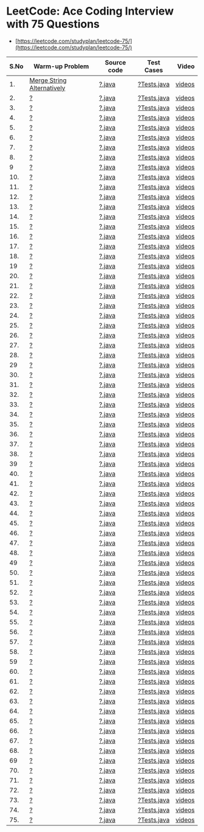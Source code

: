 # LeetCode: Ace Coding Interview  with 75 Questions
- [https://leetcode.com/studyplan/leetcode-75/](https://leetcode.com/studyplan/leetcode-75/)


| S.No | Warm-up Problem | Source code | Test Cases  | Video | 
| ------------- |------------- |-------------|-------------| -----:|
| 1. | [Merge String Alternatively](https://leetcode.com/problems/merge-strings-alternately/) | [?.java](https://github.com/krishnamanchikalapudi/CodingChallenge.java/blob/develop/src/main/java/solutions/leetcode/interview/top75q/?.java) | [?Tests.java](https://github.com/krishnamanchikalapudi/CodingChallenge.java/blob/develop/src/test/java/solutions/leetcode/interview/top75q/unit/?Tests.java)  |  [videos](https://youtube.com/@DayOneDev)  | 
| 2. | [?](https://leetcode.com/problems/?/) | [?.java](https://github.com/krishnamanchikalapudi/CodingChallenge.java/blob/develop/src/main/java/solutions/leetcode/interview/top75q/?.java) | [?Tests.java](https://github.com/krishnamanchikalapudi/CodingChallenge.java/blob/develop/src/test/java/solutions/leetcode/interview/top75q/unit/?Tests.java)  |  [videos](https://youtube.com/@DayOneDev)  | 
| 3. | [?](https://leetcode.com/problems/?/) | [?.java](https://github.com/krishnamanchikalapudi/CodingChallenge.java/blob/develop/src/main/java/solutions/leetcode/interview/top75q/?.java) | [?Tests.java](https://github.com/krishnamanchikalapudi/CodingChallenge.java/blob/develop/src/test/java/solutions/leetcode/interview/top75q/unit/?Tests.java)  |  [videos](https://youtube.com/@DayOneDev)  | 
| 4. | [?](https://leetcode.com/problems/?/) | [?.java](https://github.com/krishnamanchikalapudi/CodingChallenge.java/blob/develop/src/main/java/solutions/leetcode/interview/top75q/?.java) | [?Tests.java](https://github.com/krishnamanchikalapudi/CodingChallenge.java/blob/develop/src/test/java/solutions/leetcode/interview/top75q/unit/?Tests.java)  |  [videos](https://youtube.com/@DayOneDev)  | 
| 5. | [?](https://leetcode.com/problems/?/) | [?.java](https://github.com/krishnamanchikalapudi/CodingChallenge.java/blob/develop/src/main/java/solutions/leetcode/interview/top75q/?.java) | [?Tests.java](https://github.com/krishnamanchikalapudi/CodingChallenge.java/blob/develop/src/test/java/solutions/leetcode/interview/top75q/unit/?Tests.java)  |  [videos](https://youtube.com/@DayOneDev)  | 
| 6. | [?](https://leetcode.com/problems/?/) | [?.java](https://github.com/krishnamanchikalapudi/CodingChallenge.java/blob/develop/src/main/java/solutions/leetcode/interview/top75q/?.java) | [?Tests.java](https://github.com/krishnamanchikalapudi/CodingChallenge.java/blob/develop/src/test/java/solutions/leetcode/interview/top75q/unit/?Tests.java)  |  [videos](https://youtube.com/@DayOneDev)  | 
| 7. | [?](https://leetcode.com/problems/?/) | [?.java](https://github.com/krishnamanchikalapudi/CodingChallenge.java/blob/develop/src/main/java/solutions/leetcode/interview/top75q/?.java) | [?Tests.java](https://github.com/krishnamanchikalapudi/CodingChallenge.java/blob/develop/src/test/java/solutions/leetcode/interview/top75q/unit/?Tests.java)  |  [videos](https://youtube.com/@DayOneDev)  | 
| 8. | [?](https://leetcode.com/problems/?/) | [?.java](https://github.com/krishnamanchikalapudi/CodingChallenge.java/blob/develop/src/main/java/solutions/leetcode/interview/top75q/?.java) | [?Tests.java](https://github.com/krishnamanchikalapudi/CodingChallenge.java/blob/develop/src/test/java/solutions/leetcode/interview/top75q/unit/?Tests.java)  |  [videos](https://youtube.com/@DayOneDev)  | 
| 9 | [?](https://leetcode.com/problems/?/) | [?.java](https://github.com/krishnamanchikalapudi/CodingChallenge.java/blob/develop/src/main/java/solutions/leetcode/interview/top75q/?.java) | [?Tests.java](https://github.com/krishnamanchikalapudi/CodingChallenge.java/blob/develop/src/test/java/solutions/leetcode/interview/top75q/unit/?Tests.java)  |  [videos](https://youtube.com/@DayOneDev)  | 
| 10. | [?](https://leetcode.com/problems/?/) | [?.java](https://github.com/krishnamanchikalapudi/CodingChallenge.java/blob/develop/src/main/java/solutions/leetcode/interview/top75q/?.java) | [?Tests.java](https://github.com/krishnamanchikalapudi/CodingChallenge.java/blob/develop/src/test/java/solutions/leetcode/interview/top75q/unit/?Tests.java)  |  [videos](https://youtube.com/@DayOneDev)  | 
| 11. | [?](https://leetcode.com/problems/?/) | [?.java](https://github.com/krishnamanchikalapudi/CodingChallenge.java/blob/develop/src/main/java/solutions/leetcode/interview/top75q/?.java) | [?Tests.java](https://github.com/krishnamanchikalapudi/CodingChallenge.java/blob/develop/src/test/java/solutions/leetcode/interview/top75q/unit/?Tests.java)  |  [videos](https://youtube.com/@DayOneDev)  | 
| 12. | [?](https://leetcode.com/problems/?/) | [?.java](https://github.com/krishnamanchikalapudi/CodingChallenge.java/blob/develop/src/main/java/solutions/leetcode/interview/top75q/?.java) | [?Tests.java](https://github.com/krishnamanchikalapudi/CodingChallenge.java/blob/develop/src/test/java/solutions/leetcode/interview/top75q/unit/?Tests.java)  |  [videos](https://youtube.com/@DayOneDev)  | 
| 13. | [?](https://leetcode.com/problems/?/) | [?.java](https://github.com/krishnamanchikalapudi/CodingChallenge.java/blob/develop/src/main/java/solutions/leetcode/interview/top75q/?.java) | [?Tests.java](https://github.com/krishnamanchikalapudi/CodingChallenge.java/blob/develop/src/test/java/solutions/leetcode/interview/top75q/unit/?Tests.java)  |  [videos](https://youtube.com/@DayOneDev)  | 
| 14. | [?](https://leetcode.com/problems/?/) | [?.java](https://github.com/krishnamanchikalapudi/CodingChallenge.java/blob/develop/src/main/java/solutions/leetcode/interview/top75q/?.java) | [?Tests.java](https://github.com/krishnamanchikalapudi/CodingChallenge.java/blob/develop/src/test/java/solutions/leetcode/interview/top75q/unit/?Tests.java)  |  [videos](https://youtube.com/@DayOneDev)  | 
| 15. | [?](https://leetcode.com/problems/?/) | [?.java](https://github.com/krishnamanchikalapudi/CodingChallenge.java/blob/develop/src/main/java/solutions/leetcode/interview/top75q/?.java) | [?Tests.java](https://github.com/krishnamanchikalapudi/CodingChallenge.java/blob/develop/src/test/java/solutions/leetcode/interview/top75q/unit/?Tests.java)  |  [videos](https://youtube.com/@DayOneDev)  | 
| 16. | [?](https://leetcode.com/problems/?/) | [?.java](https://github.com/krishnamanchikalapudi/CodingChallenge.java/blob/develop/src/main/java/solutions/leetcode/interview/top75q/?.java) | [?Tests.java](https://github.com/krishnamanchikalapudi/CodingChallenge.java/blob/develop/src/test/java/solutions/leetcode/interview/top75q/unit/?Tests.java)  |  [videos](https://youtube.com/@DayOneDev)  | 
| 17. | [?](https://leetcode.com/problems/?/) | [?.java](https://github.com/krishnamanchikalapudi/CodingChallenge.java/blob/develop/src/main/java/solutions/leetcode/interview/top75q/?.java) | [?Tests.java](https://github.com/krishnamanchikalapudi/CodingChallenge.java/blob/develop/src/test/java/solutions/leetcode/interview/top75q/unit/?Tests.java)  |  [videos](https://youtube.com/@DayOneDev)  | 
| 18. | [?](https://leetcode.com/problems/?/) | [?.java](https://github.com/krishnamanchikalapudi/CodingChallenge.java/blob/develop/src/main/java/solutions/leetcode/interview/top75q/?.java) | [?Tests.java](https://github.com/krishnamanchikalapudi/CodingChallenge.java/blob/develop/src/test/java/solutions/leetcode/interview/top75q/unit/?Tests.java)  |  [videos](https://youtube.com/@DayOneDev)  | 
| 19 | [?](https://leetcode.com/problems/?/) | [?.java](https://github.com/krishnamanchikalapudi/CodingChallenge.java/blob/develop/src/main/java/solutions/leetcode/interview/top75q/?.java) | [?Tests.java](https://github.com/krishnamanchikalapudi/CodingChallenge.java/blob/develop/src/test/java/solutions/leetcode/interview/top75q/unit/?Tests.java)  |  [videos](https://youtube.com/@DayOneDev)  | 
| 20. | [?](https://leetcode.com/problems/?/) | [?.java](https://github.com/krishnamanchikalapudi/CodingChallenge.java/blob/develop/src/main/java/solutions/leetcode/interview/top75q/?.java) | [?Tests.java](https://github.com/krishnamanchikalapudi/CodingChallenge.java/blob/develop/src/test/java/solutions/leetcode/interview/top75q/unit/?Tests.java)  |  [videos](https://youtube.com/@DayOneDev)  | 
| 21. | [?](https://leetcode.com/problems/?/) | [?.java](https://github.com/krishnamanchikalapudi/CodingChallenge.java/blob/develop/src/main/java/solutions/leetcode/interview/top75q/?.java) | [?Tests.java](https://github.com/krishnamanchikalapudi/CodingChallenge.java/blob/develop/src/test/java/solutions/leetcode/interview/top75q/unit/?Tests.java)  |  [videos](https://youtube.com/@DayOneDev)  | 
| 22. | [?](https://leetcode.com/problems/?/) | [?.java](https://github.com/krishnamanchikalapudi/CodingChallenge.java/blob/develop/src/main/java/solutions/leetcode/interview/top75q/?.java) | [?Tests.java](https://github.com/krishnamanchikalapudi/CodingChallenge.java/blob/develop/src/test/java/solutions/leetcode/interview/top75q/unit/?Tests.java)  |  [videos](https://youtube.com/@DayOneDev)  | 
| 23. | [?](https://leetcode.com/problems/?/) | [?.java](https://github.com/krishnamanchikalapudi/CodingChallenge.java/blob/develop/src/main/java/solutions/leetcode/interview/top75q/?.java) | [?Tests.java](https://github.com/krishnamanchikalapudi/CodingChallenge.java/blob/develop/src/test/java/solutions/leetcode/interview/top75q/unit/?Tests.java)  |  [videos](https://youtube.com/@DayOneDev)  | 
| 24. | [?](https://leetcode.com/problems/?/) | [?.java](https://github.com/krishnamanchikalapudi/CodingChallenge.java/blob/develop/src/main/java/solutions/leetcode/interview/top75q/?.java) | [?Tests.java](https://github.com/krishnamanchikalapudi/CodingChallenge.java/blob/develop/src/test/java/solutions/leetcode/interview/top75q/unit/?Tests.java)  |  [videos](https://youtube.com/@DayOneDev)  | 
| 25. | [?](https://leetcode.com/problems/?/) | [?.java](https://github.com/krishnamanchikalapudi/CodingChallenge.java/blob/develop/src/main/java/solutions/leetcode/interview/top75q/?.java) | [?Tests.java](https://github.com/krishnamanchikalapudi/CodingChallenge.java/blob/develop/src/test/java/solutions/leetcode/interview/top75q/unit/?Tests.java)  |  [videos](https://youtube.com/@DayOneDev)  | 
| 26. | [?](https://leetcode.com/problems/?/) | [?.java](https://github.com/krishnamanchikalapudi/CodingChallenge.java/blob/develop/src/main/java/solutions/leetcode/interview/top75q/?.java) | [?Tests.java](https://github.com/krishnamanchikalapudi/CodingChallenge.java/blob/develop/src/test/java/solutions/leetcode/interview/top75q/unit/?Tests.java)  |  [videos](https://youtube.com/@DayOneDev)  | 
| 27. | [?](https://leetcode.com/problems/?/) | [?.java](https://github.com/krishnamanchikalapudi/CodingChallenge.java/blob/develop/src/main/java/solutions/leetcode/interview/top75q/?.java) | [?Tests.java](https://github.com/krishnamanchikalapudi/CodingChallenge.java/blob/develop/src/test/java/solutions/leetcode/interview/top75q/unit/?Tests.java)  |  [videos](https://youtube.com/@DayOneDev)  | 
| 28. | [?](https://leetcode.com/problems/?/) | [?.java](https://github.com/krishnamanchikalapudi/CodingChallenge.java/blob/develop/src/main/java/solutions/leetcode/interview/top75q/?.java) | [?Tests.java](https://github.com/krishnamanchikalapudi/CodingChallenge.java/blob/develop/src/test/java/solutions/leetcode/interview/top75q/unit/?Tests.java)  |  [videos](https://youtube.com/@DayOneDev)  | 
| 29 | [?](https://leetcode.com/problems/?/) | [?.java](https://github.com/krishnamanchikalapudi/CodingChallenge.java/blob/develop/src/main/java/solutions/leetcode/interview/top75q/?.java) | [?Tests.java](https://github.com/krishnamanchikalapudi/CodingChallenge.java/blob/develop/src/test/java/solutions/leetcode/interview/top75q/unit/?Tests.java)  |  [videos](https://youtube.com/@DayOneDev)  | 
| 30. | [?](https://leetcode.com/problems/?/) | [?.java](https://github.com/krishnamanchikalapudi/CodingChallenge.java/blob/develop/src/main/java/solutions/leetcode/interview/top75q/?.java) | [?Tests.java](https://github.com/krishnamanchikalapudi/CodingChallenge.java/blob/develop/src/test/java/solutions/leetcode/interview/top75q/unit/?Tests.java)  |  [videos](https://youtube.com/@DayOneDev)  | 
| 31. | [?](https://leetcode.com/problems/?/) | [?.java](https://github.com/krishnamanchikalapudi/CodingChallenge.java/blob/develop/src/main/java/solutions/leetcode/interview/top75q/?.java) | [?Tests.java](https://github.com/krishnamanchikalapudi/CodingChallenge.java/blob/develop/src/test/java/solutions/leetcode/interview/top75q/unit/?Tests.java)  |  [videos](https://youtube.com/@DayOneDev)  | 
| 32. | [?](https://leetcode.com/problems/?/) | [?.java](https://github.com/krishnamanchikalapudi/CodingChallenge.java/blob/develop/src/main/java/solutions/leetcode/interview/top75q/?.java) | [?Tests.java](https://github.com/krishnamanchikalapudi/CodingChallenge.java/blob/develop/src/test/java/solutions/leetcode/interview/top75q/unit/?Tests.java)  |  [videos](https://youtube.com/@DayOneDev)  | 
| 33. | [?](https://leetcode.com/problems/?/) | [?.java](https://github.com/krishnamanchikalapudi/CodingChallenge.java/blob/develop/src/main/java/solutions/leetcode/interview/top75q/?.java) | [?Tests.java](https://github.com/krishnamanchikalapudi/CodingChallenge.java/blob/develop/src/test/java/solutions/leetcode/interview/top75q/unit/?Tests.java)  |  [videos](https://youtube.com/@DayOneDev)  | 
| 34. | [?](https://leetcode.com/problems/?/) | [?.java](https://github.com/krishnamanchikalapudi/CodingChallenge.java/blob/develop/src/main/java/solutions/leetcode/interview/top75q/?.java) | [?Tests.java](https://github.com/krishnamanchikalapudi/CodingChallenge.java/blob/develop/src/test/java/solutions/leetcode/interview/top75q/unit/?Tests.java)  |  [videos](https://youtube.com/@DayOneDev)  | 
| 35. | [?](https://leetcode.com/problems/?/) | [?.java](https://github.com/krishnamanchikalapudi/CodingChallenge.java/blob/develop/src/main/java/solutions/leetcode/interview/top75q/?.java) | [?Tests.java](https://github.com/krishnamanchikalapudi/CodingChallenge.java/blob/develop/src/test/java/solutions/leetcode/interview/top75q/unit/?Tests.java)  |  [videos](https://youtube.com/@DayOneDev)  | 
| 36. | [?](https://leetcode.com/problems/?/) | [?.java](https://github.com/krishnamanchikalapudi/CodingChallenge.java/blob/develop/src/main/java/solutions/leetcode/interview/top75q/?.java) | [?Tests.java](https://github.com/krishnamanchikalapudi/CodingChallenge.java/blob/develop/src/test/java/solutions/leetcode/interview/top75q/unit/?Tests.java)  |  [videos](https://youtube.com/@DayOneDev)  | 
| 37. | [?](https://leetcode.com/problems/?/) | [?.java](https://github.com/krishnamanchikalapudi/CodingChallenge.java/blob/develop/src/main/java/solutions/leetcode/interview/top75q/?.java) | [?Tests.java](https://github.com/krishnamanchikalapudi/CodingChallenge.java/blob/develop/src/test/java/solutions/leetcode/interview/top75q/unit/?Tests.java)  |  [videos](https://youtube.com/@DayOneDev)  | 
| 38. | [?](https://leetcode.com/problems/?/) | [?.java](https://github.com/krishnamanchikalapudi/CodingChallenge.java/blob/develop/src/main/java/solutions/leetcode/interview/top75q/?.java) | [?Tests.java](https://github.com/krishnamanchikalapudi/CodingChallenge.java/blob/develop/src/test/java/solutions/leetcode/interview/top75q/unit/?Tests.java)  |  [videos](https://youtube.com/@DayOneDev)  | 
| 39 | [?](https://leetcode.com/problems/?/) | [?.java](https://github.com/krishnamanchikalapudi/CodingChallenge.java/blob/develop/src/main/java/solutions/leetcode/interview/top75q/?.java) | [?Tests.java](https://github.com/krishnamanchikalapudi/CodingChallenge.java/blob/develop/src/test/java/solutions/leetcode/interview/top75q/unit/?Tests.java)  |  [videos](https://youtube.com/@DayOneDev)  | 
| 40. | [?](https://leetcode.com/problems/?/) | [?.java](https://github.com/krishnamanchikalapudi/CodingChallenge.java/blob/develop/src/main/java/solutions/leetcode/interview/top75q/?.java) | [?Tests.java](https://github.com/krishnamanchikalapudi/CodingChallenge.java/blob/develop/src/test/java/solutions/leetcode/interview/top75q/unit/?Tests.java)  |  [videos](https://youtube.com/@DayOneDev)  | 
| 41. | [?](https://leetcode.com/problems/?/) | [?.java](https://github.com/krishnamanchikalapudi/CodingChallenge.java/blob/develop/src/main/java/solutions/leetcode/interview/top75q/?.java) | [?Tests.java](https://github.com/krishnamanchikalapudi/CodingChallenge.java/blob/develop/src/test/java/solutions/leetcode/interview/top75q/unit/?Tests.java)  |  [videos](https://youtube.com/@DayOneDev)  | 
| 42. | [?](https://leetcode.com/problems/?/) | [?.java](https://github.com/krishnamanchikalapudi/CodingChallenge.java/blob/develop/src/main/java/solutions/leetcode/interview/top75q/?.java) | [?Tests.java](https://github.com/krishnamanchikalapudi/CodingChallenge.java/blob/develop/src/test/java/solutions/leetcode/interview/top75q/unit/?Tests.java)  |  [videos](https://youtube.com/@DayOneDev)  | 
| 43. | [?](https://leetcode.com/problems/?/) | [?.java](https://github.com/krishnamanchikalapudi/CodingChallenge.java/blob/develop/src/main/java/solutions/leetcode/interview/top75q/?.java) | [?Tests.java](https://github.com/krishnamanchikalapudi/CodingChallenge.java/blob/develop/src/test/java/solutions/leetcode/interview/top75q/unit/?Tests.java)  |  [videos](https://youtube.com/@DayOneDev)  | 
| 44. | [?](https://leetcode.com/problems/?/) | [?.java](https://github.com/krishnamanchikalapudi/CodingChallenge.java/blob/develop/src/main/java/solutions/leetcode/interview/top75q/?.java) | [?Tests.java](https://github.com/krishnamanchikalapudi/CodingChallenge.java/blob/develop/src/test/java/solutions/leetcode/interview/top75q/unit/?Tests.java)  |  [videos](https://youtube.com/@DayOneDev)  | 
| 45. | [?](https://leetcode.com/problems/?/) | [?.java](https://github.com/krishnamanchikalapudi/CodingChallenge.java/blob/develop/src/main/java/solutions/leetcode/interview/top75q/?.java) | [?Tests.java](https://github.com/krishnamanchikalapudi/CodingChallenge.java/blob/develop/src/test/java/solutions/leetcode/interview/top75q/unit/?Tests.java)  |  [videos](https://youtube.com/@DayOneDev)  | 
| 46. | [?](https://leetcode.com/problems/?/) | [?.java](https://github.com/krishnamanchikalapudi/CodingChallenge.java/blob/develop/src/main/java/solutions/leetcode/interview/top75q/?.java) | [?Tests.java](https://github.com/krishnamanchikalapudi/CodingChallenge.java/blob/develop/src/test/java/solutions/leetcode/interview/top75q/unit/?Tests.java)  |  [videos](https://youtube.com/@DayOneDev)  | 
| 47. | [?](https://leetcode.com/problems/?/) | [?.java](https://github.com/krishnamanchikalapudi/CodingChallenge.java/blob/develop/src/main/java/solutions/leetcode/interview/top75q/?.java) | [?Tests.java](https://github.com/krishnamanchikalapudi/CodingChallenge.java/blob/develop/src/test/java/solutions/leetcode/interview/top75q/unit/?Tests.java)  |  [videos](https://youtube.com/@DayOneDev)  | 
| 48. | [?](https://leetcode.com/problems/?/) | [?.java](https://github.com/krishnamanchikalapudi/CodingChallenge.java/blob/develop/src/main/java/solutions/leetcode/interview/top75q/?.java) | [?Tests.java](https://github.com/krishnamanchikalapudi/CodingChallenge.java/blob/develop/src/test/java/solutions/leetcode/interview/top75q/unit/?Tests.java)  |  [videos](https://youtube.com/@DayOneDev)  | 
| 49 | [?](https://leetcode.com/problems/?/) | [?.java](https://github.com/krishnamanchikalapudi/CodingChallenge.java/blob/develop/src/main/java/solutions/leetcode/interview/top75q/?.java) | [?Tests.java](https://github.com/krishnamanchikalapudi/CodingChallenge.java/blob/develop/src/test/java/solutions/leetcode/interview/top75q/unit/?Tests.java)  |  [videos](https://youtube.com/@DayOneDev)  | 
| 50. | [?](https://leetcode.com/problems/?/) | [?.java](https://github.com/krishnamanchikalapudi/CodingChallenge.java/blob/develop/src/main/java/solutions/leetcode/interview/top75q/?.java) | [?Tests.java](https://github.com/krishnamanchikalapudi/CodingChallenge.java/blob/develop/src/test/java/solutions/leetcode/interview/top75q/unit/?Tests.java)  |  [videos](https://youtube.com/@DayOneDev)  | 
| 51. | [?](https://leetcode.com/problems/?/) | [?.java](https://github.com/krishnamanchikalapudi/CodingChallenge.java/blob/develop/src/main/java/solutions/leetcode/interview/top75q/?.java) | [?Tests.java](https://github.com/krishnamanchikalapudi/CodingChallenge.java/blob/develop/src/test/java/solutions/leetcode/interview/top75q/unit/?Tests.java)  |  [videos](https://youtube.com/@DayOneDev)  | 
| 52. | [?](https://leetcode.com/problems/?/) | [?.java](https://github.com/krishnamanchikalapudi/CodingChallenge.java/blob/develop/src/main/java/solutions/leetcode/interview/top75q/?.java) | [?Tests.java](https://github.com/krishnamanchikalapudi/CodingChallenge.java/blob/develop/src/test/java/solutions/leetcode/interview/top75q/unit/?Tests.java)  |  [videos](https://youtube.com/@DayOneDev)  | 
| 53. | [?](https://leetcode.com/problems/?/) | [?.java](https://github.com/krishnamanchikalapudi/CodingChallenge.java/blob/develop/src/main/java/solutions/leetcode/interview/top75q/?.java) | [?Tests.java](https://github.com/krishnamanchikalapudi/CodingChallenge.java/blob/develop/src/test/java/solutions/leetcode/interview/top75q/unit/?Tests.java)  |  [videos](https://youtube.com/@DayOneDev)  | 
| 54. | [?](https://leetcode.com/problems/?/) | [?.java](https://github.com/krishnamanchikalapudi/CodingChallenge.java/blob/develop/src/main/java/solutions/leetcode/interview/top75q/?.java) | [?Tests.java](https://github.com/krishnamanchikalapudi/CodingChallenge.java/blob/develop/src/test/java/solutions/leetcode/interview/top75q/unit/?Tests.java)  |  [videos](https://youtube.com/@DayOneDev)  | 
| 55. | [?](https://leetcode.com/problems/?/) | [?.java](https://github.com/krishnamanchikalapudi/CodingChallenge.java/blob/develop/src/main/java/solutions/leetcode/interview/top75q/?.java) | [?Tests.java](https://github.com/krishnamanchikalapudi/CodingChallenge.java/blob/develop/src/test/java/solutions/leetcode/interview/top75q/unit/?Tests.java)  |  [videos](https://youtube.com/@DayOneDev)  | 
| 56. | [?](https://leetcode.com/problems/?/) | [?.java](https://github.com/krishnamanchikalapudi/CodingChallenge.java/blob/develop/src/main/java/solutions/leetcode/interview/top75q/?.java) | [?Tests.java](https://github.com/krishnamanchikalapudi/CodingChallenge.java/blob/develop/src/test/java/solutions/leetcode/interview/top75q/unit/?Tests.java)  |  [videos](https://youtube.com/@DayOneDev)  | 
| 57. | [?](https://leetcode.com/problems/?/) | [?.java](https://github.com/krishnamanchikalapudi/CodingChallenge.java/blob/develop/src/main/java/solutions/leetcode/interview/top75q/?.java) | [?Tests.java](https://github.com/krishnamanchikalapudi/CodingChallenge.java/blob/develop/src/test/java/solutions/leetcode/interview/top75q/unit/?Tests.java)  |  [videos](https://youtube.com/@DayOneDev)  | 
| 58. | [?](https://leetcode.com/problems/?/) | [?.java](https://github.com/krishnamanchikalapudi/CodingChallenge.java/blob/develop/src/main/java/solutions/leetcode/interview/top75q/?.java) | [?Tests.java](https://github.com/krishnamanchikalapudi/CodingChallenge.java/blob/develop/src/test/java/solutions/leetcode/interview/top75q/unit/?Tests.java)  |  [videos](https://youtube.com/@DayOneDev)  | 
| 59 | [?](https://leetcode.com/problems/?/) | [?.java](https://github.com/krishnamanchikalapudi/CodingChallenge.java/blob/develop/src/main/java/solutions/leetcode/interview/top75q/?.java) | [?Tests.java](https://github.com/krishnamanchikalapudi/CodingChallenge.java/blob/develop/src/test/java/solutions/leetcode/interview/top75q/unit/?Tests.java)  |  [videos](https://youtube.com/@DayOneDev)  | 
| 60. | [?](https://leetcode.com/problems/?/) | [?.java](https://github.com/krishnamanchikalapudi/CodingChallenge.java/blob/develop/src/main/java/solutions/leetcode/interview/top75q/?.java) | [?Tests.java](https://github.com/krishnamanchikalapudi/CodingChallenge.java/blob/develop/src/test/java/solutions/leetcode/interview/top75q/unit/?Tests.java)  |  [videos](https://youtube.com/@DayOneDev)  | 
| 61. | [?](https://leetcode.com/problems/?/) | [?.java](https://github.com/krishnamanchikalapudi/CodingChallenge.java/blob/develop/src/main/java/solutions/leetcode/interview/top75q/?.java) | [?Tests.java](https://github.com/krishnamanchikalapudi/CodingChallenge.java/blob/develop/src/test/java/solutions/leetcode/interview/top75q/unit/?Tests.java)  |  [videos](https://youtube.com/@DayOneDev)  | 
| 62. | [?](https://leetcode.com/problems/?/) | [?.java](https://github.com/krishnamanchikalapudi/CodingChallenge.java/blob/develop/src/main/java/solutions/leetcode/interview/top75q/?.java) | [?Tests.java](https://github.com/krishnamanchikalapudi/CodingChallenge.java/blob/develop/src/test/java/solutions/leetcode/interview/top75q/unit/?Tests.java)  |  [videos](https://youtube.com/@DayOneDev)  | 
| 63. | [?](https://leetcode.com/problems/?/) | [?.java](https://github.com/krishnamanchikalapudi/CodingChallenge.java/blob/develop/src/main/java/solutions/leetcode/interview/top75q/?.java) | [?Tests.java](https://github.com/krishnamanchikalapudi/CodingChallenge.java/blob/develop/src/test/java/solutions/leetcode/interview/top75q/unit/?Tests.java)  |  [videos](https://youtube.com/@DayOneDev)  | 
| 64. | [?](https://leetcode.com/problems/?/) | [?.java](https://github.com/krishnamanchikalapudi/CodingChallenge.java/blob/develop/src/main/java/solutions/leetcode/interview/top75q/?.java) | [?Tests.java](https://github.com/krishnamanchikalapudi/CodingChallenge.java/blob/develop/src/test/java/solutions/leetcode/interview/top75q/unit/?Tests.java)  |  [videos](https://youtube.com/@DayOneDev)  | 
| 65. | [?](https://leetcode.com/problems/?/) | [?.java](https://github.com/krishnamanchikalapudi/CodingChallenge.java/blob/develop/src/main/java/solutions/leetcode/interview/top75q/?.java) | [?Tests.java](https://github.com/krishnamanchikalapudi/CodingChallenge.java/blob/develop/src/test/java/solutions/leetcode/interview/top75q/unit/?Tests.java)  |  [videos](https://youtube.com/@DayOneDev)  | 
| 66. | [?](https://leetcode.com/problems/?/) | [?.java](https://github.com/krishnamanchikalapudi/CodingChallenge.java/blob/develop/src/main/java/solutions/leetcode/interview/top75q/?.java) | [?Tests.java](https://github.com/krishnamanchikalapudi/CodingChallenge.java/blob/develop/src/test/java/solutions/leetcode/interview/top75q/unit/?Tests.java)  |  [videos](https://youtube.com/@DayOneDev)  | 
| 67. | [?](https://leetcode.com/problems/?/) | [?.java](https://github.com/krishnamanchikalapudi/CodingChallenge.java/blob/develop/src/main/java/solutions/leetcode/interview/top75q/?.java) | [?Tests.java](https://github.com/krishnamanchikalapudi/CodingChallenge.java/blob/develop/src/test/java/solutions/leetcode/interview/top75q/unit/?Tests.java)  |  [videos](https://youtube.com/@DayOneDev)  | 
| 68. | [?](https://leetcode.com/problems/?/) | [?.java](https://github.com/krishnamanchikalapudi/CodingChallenge.java/blob/develop/src/main/java/solutions/leetcode/interview/top75q/?.java) | [?Tests.java](https://github.com/krishnamanchikalapudi/CodingChallenge.java/blob/develop/src/test/java/solutions/leetcode/interview/top75q/unit/?Tests.java)  |  [videos](https://youtube.com/@DayOneDev)  | 
| 69 | [?](https://leetcode.com/problems/?/) | [?.java](https://github.com/krishnamanchikalapudi/CodingChallenge.java/blob/develop/src/main/java/solutions/leetcode/interview/top75q/?.java) | [?Tests.java](https://github.com/krishnamanchikalapudi/CodingChallenge.java/blob/develop/src/test/java/solutions/leetcode/interview/top75q/unit/?Tests.java)  |  [videos](https://youtube.com/@DayOneDev)  | 
| 70. | [?](https://leetcode.com/problems/?/) | [?.java](https://github.com/krishnamanchikalapudi/CodingChallenge.java/blob/develop/src/main/java/solutions/leetcode/interview/top75q/?.java) | [?Tests.java](https://github.com/krishnamanchikalapudi/CodingChallenge.java/blob/develop/src/test/java/solutions/leetcode/interview/top75q/unit/?Tests.java)  |  [videos](https://youtube.com/@DayOneDev)  | 
| 71. | [?](https://leetcode.com/problems/?/) | [?.java](https://github.com/krishnamanchikalapudi/CodingChallenge.java/blob/develop/src/main/java/solutions/leetcode/interview/top75q/?.java) | [?Tests.java](https://github.com/krishnamanchikalapudi/CodingChallenge.java/blob/develop/src/test/java/solutions/leetcode/interview/top75q/unit/?Tests.java)  |  [videos](https://youtube.com/@DayOneDev)  | 
| 72. | [?](https://leetcode.com/problems/?/) | [?.java](https://github.com/krishnamanchikalapudi/CodingChallenge.java/blob/develop/src/main/java/solutions/leetcode/interview/top75q/?.java) | [?Tests.java](https://github.com/krishnamanchikalapudi/CodingChallenge.java/blob/develop/src/test/java/solutions/leetcode/interview/top75q/unit/?Tests.java)  |  [videos](https://youtube.com/@DayOneDev)  | 
| 73. | [?](https://leetcode.com/problems/?/) | [?.java](https://github.com/krishnamanchikalapudi/CodingChallenge.java/blob/develop/src/main/java/solutions/leetcode/interview/top75q/?.java) | [?Tests.java](https://github.com/krishnamanchikalapudi/CodingChallenge.java/blob/develop/src/test/java/solutions/leetcode/interview/top75q/unit/?Tests.java)  |  [videos](https://youtube.com/@DayOneDev)  | 
| 74. | [?](https://leetcode.com/problems/?/) | [?.java](https://github.com/krishnamanchikalapudi/CodingChallenge.java/blob/develop/src/main/java/solutions/leetcode/interview/top75q/?.java) | [?Tests.java](https://github.com/krishnamanchikalapudi/CodingChallenge.java/blob/develop/src/test/java/solutions/leetcode/interview/top75q/unit/?Tests.java)  |  [videos](https://youtube.com/@DayOneDev)  | 
| 75. | [?](https://leetcode.com/problems/?/) | [?.java](https://github.com/krishnamanchikalapudi/CodingChallenge.java/blob/develop/src/main/java/solutions/leetcode/interview/top75q/?.java) | [?Tests.java](https://github.com/krishnamanchikalapudi/CodingChallenge.java/blob/develop/src/test/java/solutions/leetcode/interview/top75q/unit/?Tests.java)  |  [videos](https://youtube.com/@DayOneDev)  | 

<!--
| ? | [?](https://leetcode.com/problems/?/) | [?.java](https://github.com/krishnamanchikalapudi/CodingChallenge.java/blob/develop/src/main/java/solutions/leetcode/interview/top75q/?.java) | [?Tests.java](https://github.com/krishnamanchikalapudi/CodingChallenge.java/blob/develop/src/test/java/solutions/leetcode/interview/top75q/unit/?Tests.java)  |  [videos](https://youtube.com/@DayOneDev)  | 


-->